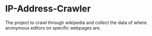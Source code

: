# IP-Address-Crawler
The project to crawl through wikipedia and collect the data of where anonymous editors on specific webpages are.
